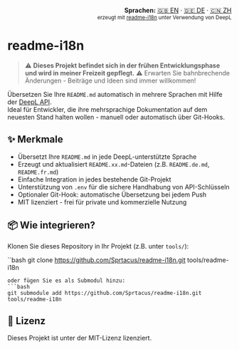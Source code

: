 <!-- readme-i18n start -->
<p align="right">
  <strong>Sprachen:</strong> <a href="../README.md">🇬🇧 EN</a> ·
  <a href="README.DE.md">🇩🇪 DE</a> ·
  <a href="README.ZH.md">🇨🇳 ZH</a><br>
  <sub>erzeugt mit <a href="https://github.com/Sprtacus/readme-i18n/">readme-i18n</a> unter Verwendung von DeepL</sub>
</p>
<!-- readme-i18n end -->

# readme-i18n

> ⚠️ **Dieses Projekt befindet sich in der frühen Entwicklungsphase und wird in meiner Freizeit gepflegt.** ⚠️
> Erwarten Sie bahnbrechende Änderungen - Beiträge und Ideen sind immer willkommen!

Übersetzen Sie Ihre `README.md` automatisch in mehrere Sprachen mit Hilfe der [DeepL API](https://www.deepl.com/docs-api/).  
Ideal für Entwickler, die ihre mehrsprachige Dokumentation auf dem neuesten Stand halten wollen - manuell oder automatisch über Git-Hooks.

## ✨ Merkmale

- Übersetzt Ihre `README.md` in jede DeepL-unterstützte Sprache
- Erzeugt und aktualisiert `README.xx.md`-Dateien (z.B. `README.de.md`, `README.fr.md`)
- Einfache Integration in jedes bestehende Git-Projekt
- Unterstützung von `.env` für die sichere Handhabung von API-Schlüsseln
- Optionaler Git-Hook: automatische Übersetzung bei jedem Push
- MIT lizenziert - frei für private und kommerzielle Nutzung

## 📦 Wie integrieren?

Klonen Sie dieses Repository in Ihr Projekt (z.B. unter `tools/`):

``bash
git clone https://github.com/Sprtacus/readme-i18n.git tools/readme-i18n
```
oder fügen Sie es als Submodul hinzu:
```bash
git submodule add https://github.com/Sprtacus/readme-i18n.git tools/readme-i18n
```

## 📄 Lizenz

Dieses Projekt ist unter der MIT-Lizenz lizenziert.
